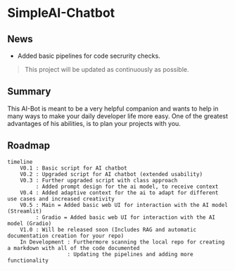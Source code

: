 # SimpleAI-Chatbot
## News
- Added basic pipelines for code secrurity checks.
> This project will be updated as continuously as possible.

## Summary

This AI-Bot is meant to be a very helpful companion and wants to help in many ways to make your daily developer life more easy. One of the greatest advantages of his abilities, is to plan your projects with you.

## Roadmap

```mermaid
timeline
    V0.1 : Basic script for AI chatbot
    V0.2 : Upgraded script for AI chatbot (extended usability)
    V0.3 : Further upgraded script with class approach
         : Added prompt design for the ai model, to receive context
    V0.4 : Added adaptive context for the ai to adapt for different use cases and increased creativity
    V0.5 : Main = Added basic web UI for interaction with the AI model (Streamlit)
         : Gradio = Added basic web UI for interaction with the AI model (Gradio)
    V1.0 : Will be released soon (Includes RAG and automatic documentation creation for your repo)
    In Development : Furthermore scanning the local repo for creating a markdown with all of the code documented
                   : Updating the pipelines and adding more functionality
